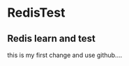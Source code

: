 # RedisTest
Redis learn and test
--------------------------------
this is my first change and use github....
